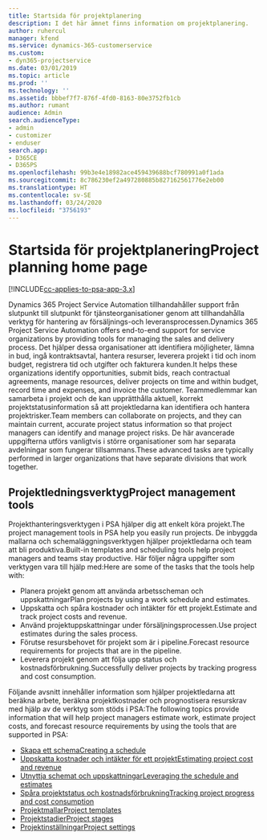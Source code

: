 ```yaml
---
title: Startsida för projektplanering
description: I det här ämnet finns information om projektplanering.
author: ruhercul
manager: kfend
ms.service: dynamics-365-customerservice
ms.custom:
- dyn365-projectservice
ms.date: 03/01/2019
ms.topic: article
ms.prod: ''
ms.technology: ''
ms.assetid: bbbef7f7-876f-4fd0-8163-80e3752fb1cb
ms.author: rumant
audience: Admin
search.audienceType:
- admin
- customizer
- enduser
search.app:
- D365CE
- D365PS
ms.openlocfilehash: 99b3e4e18982ace459439688bcf780991a0f1ada
ms.sourcegitcommit: 8c786230ef2a497280885b827162561776e2eb00
ms.translationtype: HT
ms.contentlocale: sv-SE
ms.lasthandoff: 03/24/2020
ms.locfileid: "3756193"
---
```

# <a name="project-planning-home-page"></a><span data-ttu-id="1b3b4-103">Startsida för projektplanering</span><span class="sxs-lookup"><span data-stu-id="1b3b4-103">Project planning home page</span></span>

[!INCLUDE[cc-applies-to-psa-app-3.x](../includes/cc-applies-to-psa-app-3x.md)]

<span data-ttu-id="1b3b4-104">Dynamics 365 Project Service Automation tillhandahåller support från slutpunkt till slutpunkt för tjänsteorganisationer genom att tillhandahålla verktyg för hantering av försäljnings-och leveransprocessen.</span><span class="sxs-lookup"><span data-stu-id="1b3b4-104">Dynamics 365 Project Service Automation offers end-to-end support for service organizations by providing tools for managing the sales and delivery process.</span></span> <span data-ttu-id="1b3b4-105">Det hjälper dessa organisationer att identifiera möjligheter, lämna in bud, ingå kontraktsavtal, hantera resurser, leverera projekt i tid och inom budget, registrera tid och utgifter och fakturera kunden.</span><span class="sxs-lookup"><span data-stu-id="1b3b4-105">It helps these organizations identify opportunities, submit bids, reach contractual agreements, manage resources, deliver projects on time and within budget, record time and expenses, and invoice the customer.</span></span> <span data-ttu-id="1b3b4-106">Teammedlemmar kan samarbeta i projekt och de kan upprätthålla aktuell, korrekt projektstatusinformation så att projektledarna kan identifiera och hantera projektrisker.</span><span class="sxs-lookup"><span data-stu-id="1b3b4-106">Team members can collaborate on projects, and they can maintain current, accurate project status information so that project managers can identify and manage project risks.</span></span> <span data-ttu-id="1b3b4-107">De här avancerade uppgifterna utförs vanligtvis i större organisationer som har separata avdelningar som fungerar tillsammans.</span><span class="sxs-lookup"><span data-stu-id="1b3b4-107">These advanced tasks are typically performed in larger organizations that have separate divisions that work together.</span></span>

## <a name="project-management-tools"></a><span data-ttu-id="1b3b4-108">Projektledningsverktyg</span><span class="sxs-lookup"><span data-stu-id="1b3b4-108">Project management tools</span></span>

<span data-ttu-id="1b3b4-109">Projekthanteringsverktygen i PSA hjälper dig att enkelt köra projekt.</span><span class="sxs-lookup"><span data-stu-id="1b3b4-109">The project management tools in PSA help you easily run projects.</span></span> <span data-ttu-id="1b3b4-110">De inbyggda mallarna och schemaläggningsverktygen hjälper projektledarna och team att bli produktiva.</span><span class="sxs-lookup"><span data-stu-id="1b3b4-110">Built-in templates and scheduling tools help project managers and teams stay productive.</span></span> <span data-ttu-id="1b3b4-111">Här följer några uppgifter som verktygen vara till hjälp med:</span><span class="sxs-lookup"><span data-stu-id="1b3b4-111">Here are some of the tasks that the tools help with:</span></span>

- <span data-ttu-id="1b3b4-112">Planera projekt genom att använda arbetsscheman och uppskattningar</span><span class="sxs-lookup"><span data-stu-id="1b3b4-112">Plan projects by using a work schedule and estimates.</span></span>
- <span data-ttu-id="1b3b4-113">Uppskatta och spåra kostnader och intäkter för ett projekt.</span><span class="sxs-lookup"><span data-stu-id="1b3b4-113">Estimate and track project costs and revenue.</span></span>
- <span data-ttu-id="1b3b4-114">Använd projektuppskattningar under försäljningsprocessen.</span><span class="sxs-lookup"><span data-stu-id="1b3b4-114">Use project estimates during the sales process.</span></span>
- <span data-ttu-id="1b3b4-115">Förutse resursbehovet för projekt som är i pipeline.</span><span class="sxs-lookup"><span data-stu-id="1b3b4-115">Forecast resource requirements for projects that are in the pipeline.</span></span>
- <span data-ttu-id="1b3b4-116">Leverera projekt genom att följa upp status och kostnadsförbrukning.</span><span class="sxs-lookup"><span data-stu-id="1b3b4-116">Successfully deliver projects by tracking progress and cost consumption.</span></span>

<span data-ttu-id="1b3b4-117">Följande avsnitt innehåller information som hjälper projektledarna att beräkna arbete, beräkna projektkostnader och prognostisera resurskrav med hjälp av de verktyg som stöds i PSA:</span><span class="sxs-lookup"><span data-stu-id="1b3b4-117">The following topics provide information that will help project managers estimate work, estimate project costs, and forecast resource requirements by using the tools that are supported in PSA:</span></span>

- [<span data-ttu-id="1b3b4-118">Skapa ett schema</span><span class="sxs-lookup"><span data-stu-id="1b3b4-118">Creating a schedule</span></span>](project-creating.md)
- [<span data-ttu-id="1b3b4-119">Uppskatta kostnader och intäkter för ett projekt</span><span class="sxs-lookup"><span data-stu-id="1b3b4-119">Estimating project cost and revenue</span></span>](project-estimating.md)
- [<span data-ttu-id="1b3b4-120">Utnyttja schemat och uppskattningar</span><span class="sxs-lookup"><span data-stu-id="1b3b4-120">Leveraging the schedule and estimates</span></span>](project-leveraging.md)
- [<span data-ttu-id="1b3b4-121">Spåra projektstatus och kostnadsförbrukning</span><span class="sxs-lookup"><span data-stu-id="1b3b4-121">Tracking project progress and cost consumption</span></span>](project-tracking.md)
- [<span data-ttu-id="1b3b4-122">Projektmallar</span><span class="sxs-lookup"><span data-stu-id="1b3b4-122">Project templates</span></span>](project-templates.md)
- [<span data-ttu-id="1b3b4-123">Projektstadier</span><span class="sxs-lookup"><span data-stu-id="1b3b4-123">Project stages</span></span>](project-stages.md)
- [<span data-ttu-id="1b3b4-124">Projektinställningar</span><span class="sxs-lookup"><span data-stu-id="1b3b4-124">Project settings</span></span>](project-settings.md)

